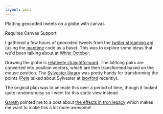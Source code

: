 ```yaml
---
layout: post
---
```


<p class="lead">Plotting geocoded tweets on a globe with canvas</p>

<canvas height="550" width="600" class="cr" data-cr="tweet-globe" data-cr-defer="">Requires Canvas Support</canvas>

I gathered a few hours of geocoded tweets from the [twitter streaming api](https://dev.twitter.com/docs/streaming-apis) (using the [maptime](http://benjaminbenben.com/2012/12/05/maptime/) code as a base).  This was to explore some ideas that we'd been talking about at [White October](http://whiteoctober.co.uk).

Drawing the globe is [relatively straightforward](https://gist.github.com/benfoxall/5332944#file-tweet-globe-js).  The lat/long pairs are converted into position vectors, which are then transformed based on the mouse position.  The [Sylvester library](http://sylvester.jcoglan.com/) was pretty handy for transforming the points ([Pete](https://twitter.com/intent/user?screen_name=peterjwest) talked about Sylvester at [jsoxford](http://jsoxford.com/) recently).

The original plan was to animate this over a period of time,  though it looked quite random/noisy so I went for this static view instead.

[Gareth](https://twitter.com/intent/user?screen_name=4foot30) pointed me to a post about [the effects in tron legacy](http://jtnimoy.net/?q=178&utm_source=buffer&buffer_share=254f1) which makes me want to make this a lot more awesome!

